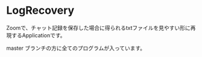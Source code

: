 # LogRecovery
Zoomで、チャット記録を保存した場合に得られるtxtファイルを見やすい形に再現するApplicationです。

master ブランチの方に全てのプログラムが入っています。
